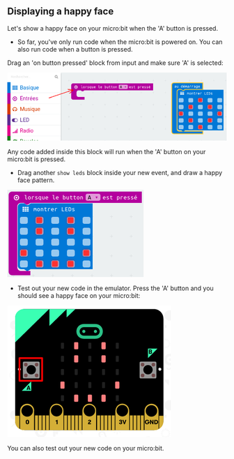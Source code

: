 ## Displaying a happy face

Let's show a happy face on your micro:bit when the 'A' button is pressed.

+ So far, you've only run code when the micro:bit is powered on. You can also run code when a button is pressed.

Drag an 'on button pressed' block from input and make sure 'A' is selected:

![screenshot](images/badge-button-a.png)

Any code added inside this block will run when the 'A' button on your micro:bit is pressed.

+ Drag another `show leds` block inside your new event, and draw a happy face pattern.

![capture d'écran](images/badge-happy.png)

+ Test out your new code in the emulator. Press the 'A' button and you should see a happy face on your micro:bit:

![capture d'écran](images/badge-happy-emulator.png)

You can also test out your new code on your micro:bit.